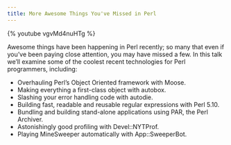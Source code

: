 ```yaml
---
title: More Awesome Things You've Missed in Perl
---
```


{% youtube vgvMd4nuHTg %}

Awesome things have been happening in Perl recently; so many that even if you’ve been paying close attention, you may have missed a few. In this talk we’ll examine some of the coolest recent technologies for Perl programmers, including:

* Overhauling Perl’s Object Oriented framework with Moose.
* Making everything a first-class object with autobox.
* Slashing your error handling code with autodie.
* Building fast, readable and reusable regular expressions with Perl 5.10.
* Bundling and building stand-alone applications using PAR, the Perl Archiver.
* Astonishingly good profiling with Devel::NYTProf.
* Playing MineSweeper automatically with App::SweeperBot.

<!--more-->
